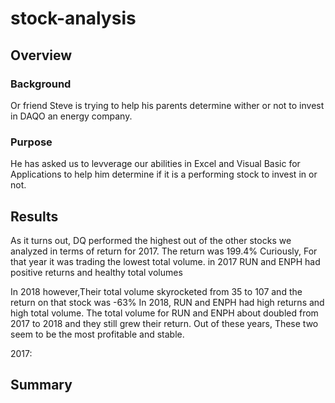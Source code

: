 # stock-analysis

## Overview 

### Background
Or friend Steve is trying to help his parents determine wither or not to invest in DAQO an energy company. 

### Purpose
He has asked us to levverage our abilities in Excel and Visual Basic for Applications to help him determine if it is a performing stock to invest in or not.

## Results
As it turns out, DQ performed the highest out of the other stocks we analyzed in terms of return for 2017. The return was 199.4% Curiously, For that year it was trading the lowest total volume. in 2017 RUN  and ENPH had positive returns and healthy total volumes

In 2018 however,Their total volume skyrocketed from 35 to 107 and the return on that stock was -63% In 2018, RUN and ENPH had high returns and high total volume.
The total volume for RUN and ENPH about doubled from 2017 to 2018 and they still grew their return. Out of these years, These two seem to be the most profitable and stable. 

2017:








## Summary

